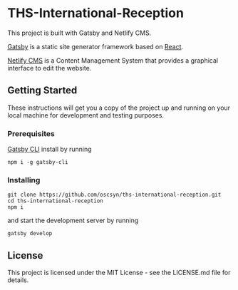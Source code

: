 # THS-International-Reception

This project is built with Gatsby and Netlify CMS.

[Gatsby](https://www.gatsbyjs.org) is a static site generator framework based on [React](https://reactjs.org/).

[Netlify CMS](https://www.netlifycms.org/) is a Content Management System that provides a graphical interface to edit the website.

## Getting Started

These instructions will get you a copy of the project up and running on your local machine for development and testing purposes.

### Prerequisites

[Gatsby CLI](https://www.gatsbyjs.org/docs/gatsby-cli/) install by running

```
npm i -g gatsby-cli
```

### Installing

```
git clone https://github.com/oscsyn/ths-international-reception.git
cd ths-international-reception
npm i
```

and start the development server by running

```
gatsby develop
```

## License

This project is licensed under the MIT License - see the LICENSE.md file for details.
